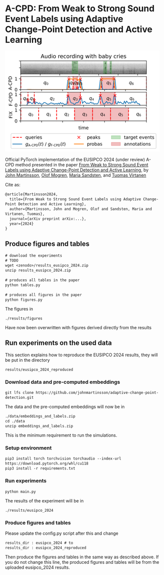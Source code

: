 # A-CPD: From Weak to Strong Sound Event Labels using Adaptive Change-Point Detection and Active Learning

![Figure 2](results/figures/figure_2.png)

Official PyTorch implementation of the EUSIPCO 2024 (under review) A-CPD method presented in the paper [From Weak to Strong Sound Event Labels using Adaptive Change-Point Detection and Active Learning](https://arxiv.org/abs/2010.02056), by [John Martinsson](https://johnmartinsson.github.io), [Olof Mogren](https://mogren.one), [Maria Sandsten](https://www.maths.lu.se/english/research/staff/mariasandsten/), and [Tuomas Virtanen](https://homepages.tuni.fi/tuomas.virtanen/)

Cite as:

    @article{Martinsson2024,
      title={From Weak to Strong Sound Event Labels using Adaptive Change-Point Detection and Active Learning},
      author={Martinsson, John and Mogren, Olof and Sandsten, Maria and Virtanen, Tuomas},
      journal={arXiv preprint arXiv:...},
      year={2024}
    }

## Produce figures and tables
    # download the experiments
    # TODO
    wget <zenodo>/results_eusipco_2024.zip
    unzip results_eusipco_2024.zip

    # produces all tables in the paper
    python tables.py

    # produces all figures in the paper
    python figures.py

The figures in

    ./results/figures

Have now been overwritten with figures derived directly from the results

## Run experiments on the used data
This section explains how to reproduce the EUSIPCO 2024 results, they will be put in the directory

    results/eusipco_2024_reproduced

### Download data and pre-computed embeddings

    git lfs clone https://github.com/johnmartinsson/adaptive-change-point-detection.git

The data and the pre-computed embeddings will now be in

    ./data/embeddings_and_labels.zip
    cd ./data
    unzip embeddings_and_labels.zip

This is the minimum requirement to run the simulations.

### Setup environment

    pip3 install torch torchvision torchaudio --index-url https://download.pytorch.org/whl/cu118
    pip3 install -r requirements.txt

### Run experiments

    python main.py

The results of the experiment will be in

    ./results/eusipco_2024

### Produce figures and tables

Please update the config.py script after this and change

    results_dir : eusipco_2024 # to
    results_dir : eusipco_2024_reproduced

Then produce the figures and tables in the same way as described above. If you do not change this line, the produced figures and tables will be from the uploaded eusipco_2024 results.

